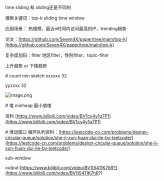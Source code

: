 time sliding 和 sliding还是不同的

搜索关键词：top-k sliding time window

应用场景： 热搜榜，最近n时间内访问最高的IP，trending趋势

论文：[https://github.com/Seven4X/paper/tree/main/top-k](https://github.com/Seven4X/paper/tree/main/top-k)

复杂度加码：filter 地区filter，性别filter，topic-filter

上升趋势 or 下降趋势

\# count min sketch
xxxxxx 32

yyzzxx 32

![image.png](1614259719997-6f18f33f-dd21-49ba-8059-af3e1ef7017c.png)

\# 堆
minheap 最小值堆

资料 [https://www.bilibili.com/video/BV1cy4y1q7P1](https://www.bilibili.com/video/BV1cy4y1q7P1)

\# 滑动窗口
循环队列资料：[https://leetcode-cn.com/problems/design-circular-queue/solution/she-ji-xun-huan-dui-lie-by-leetcode/](https://leetcode-cn.com/problems/design-circular-queue/solution/she-ji-xun-huan-dui-lie-by-leetcode/)

sub-window

output:[https://www.bilibili.com/video/BV1t5411K7hR?](https://www.bilibili.com/video/BV1t5411K7hR?)